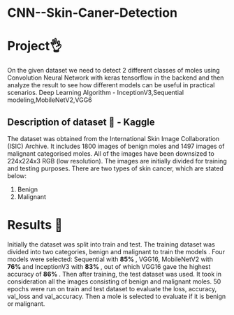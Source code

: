 # CNN--Skin-Caner-Detection

# Project👌 
On the given dataset we need to detect 2 different classes of moles using Convolution Neural Network with keras tensorflow in the backend and then analyze the result to see how different models can be useful in practical scenarios.
Deep Learning Algorithm - InceptionV3,Sequential modeling,MobileNetV2,VGG6

## Description of dataset 🤖 - Kaggle 
The dataset was obtained from the International Skin Image Collaboration (ISIC) Archive. It includes 1800 images of benign moles and 1497 images of malignant categorised moles. All of the images have been downsized to 224x224x3 RGB (low resolution).
The images are initially divided for training and testing purposes.
There are two types of skin cancer, which are stated below:
1. Benign
2. Malignant

# Results 🥳
 Initially the dataset was split into train and test. The training dataset was divided into two categories, benign and malignant to train the models . Four models were selected: Sequential with <b> 85% </b>, VGG16, MobileNetV2 with <b> 76% </b> and InceptionV3 with <b> 83% </b>, out of which VGG16 gave the highest accuracy of <b> 86% </b>. Then after training, the test dataset was used. It took in consideration all the images consisting of benign and malignant moles. 50 epochs were run on train and test dataset to evaluate the loss, accuracy, val_loss and val_accuracy. Then a mole is selected to evaluate if it is benign or malignant.
